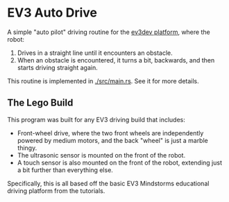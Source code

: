 # EV3 Auto Drive

A simple "auto pilot" driving routine for the
  [ev3dev platform](https://www.ev3dev.org/),
  where the robot:

1. Drives in a straight line until it encounters an obstacle.
2. When an obstacle is encountered, it turns a bit, backwards,
     and then starts driving straight again.

This routine is implemented in [./src/main.rs](./src/main.rs).
See it for more details.


## The Lego Build

This program was built for any EV3 driving build that includes:

* Front-wheel drive, where the two front wheels
    are independently powered by medium motors,
    and the back "wheel" is just a marble thingy.
* The ultrasonic sensor is mounted on the front of the robot.
* A touch sensor is also mounted on the front of the robot,
    extending just a bit further than everything else.

Specifically, this is all based off the basic EV3 Mindstorms
  educational driving platform from the tutorials.